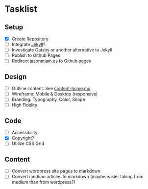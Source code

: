 # Tasklist

## Setup
- [x] Create Repository
- [ ] Integrate [Jekyll](https://jekyllrb.com/)?
- [ ] Investigate Gatsby or another alternative to Jekyll
- [ ] Publish to Github Pages
- [ ] Redirect [jasonmjam.es](https://jasonmjam.es/) to Github pages

## Design
- [ ] Outline content.  See [content-home.md](content-home.md)
- [ ] Wireframe: Mobile & Desktop (responsive)
- [ ] Branding: Typography, Color, Shape
- [ ] High Fidelity

## Code
- [ ] Accessibility
- [x] Copyright?
- [ ] Utilize CSS Grid

## Content
- [ ] Convert wordpress site pages to markdown
- [ ] Convert medium articles to markdown (maybe easier taking from medium than from wordpress?)
